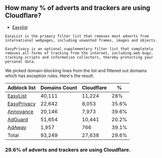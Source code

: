 ## How many % of adverts and trackers are using Cloudflare?


- [Easylist](https://web.archive.org/web/20210516110248/https://easylist.to/)
```
EasyList is the primary filter list that removes most adverts from international webpages, including unwanted frames, images and objects.

EasyPrivacy is an optional supplementary filter list that completely removes all forms of tracking from the internet, including web bugs, tracking scripts and information collectors, thereby protecting your personal data.
```


We picked domain-blocking lines from the list and filtered out domains which has exception rules.
Here's the result.


| Adblock list | Domains Count | Cloudflare | % |
| --- | --- | --- | --- |
| [EasyList](https://easylist.to/easylist/easylist.txt) | 40,111 | 11,224 | 28% |
| [EasyPrivacy](https://easylist.to/easylist/easyprivacy.txt) | 22,642 | 8,053 | 35.6% |
| [Annoyance](https://secure.fanboy.co.nz/fanboy-annoyance.txt) | 20,146 | 7,973 | 39.6% |
| [AdGuard](https://adguardteam.github.io/AdGuardSDNSFilter/Filters/filter.txt) | 51,654 | 10,441 | 20.2% |
| [AdAway](https://raw.githubusercontent.com/AdAway/adaway.github.io/master/hosts.txt) | 1,957 | 766 | 39.1% |
| Total | 93,249 | 27,638 | 29.6% |


### 29.6% of adverts and trackers are using Cloudflare.